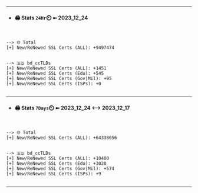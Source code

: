 

---
- #### 🖨️ **Stats** `24Hr`⏲️ ➼ 2023_12_24
```console


--> 🌐 Total
[+] New/ReNewed SSL Certs (ALL): +9497474


--> 🇧🇩 bd_ccTLDs
[+] New/ReNewed SSL Certs (ALL): +1451
[+] New/ReNewed SSL Certs (Edu): +545
[+] New/ReNewed SSL Certs (Gov|Mil): +95
[+] New/ReNewed SSL Certs (ISPs): +0


```

---
- #### 🖨️ **Stats** `7Days`⏲️ ➼ 2023_12_24 <--> 2023_12_17
```console


--> 🌐 Total
[+] New/ReNewed SSL Certs (ALL): +64338656


--> 🇧🇩 bd_ccTLDs
[+] New/ReNewed SSL Certs (ALL): +10400
[+] New/ReNewed SSL Certs (Edu): +3020
[+] New/ReNewed SSL Certs (Gov|Mil): +574
[+] New/ReNewed SSL Certs (ISPs): +9


```

---

